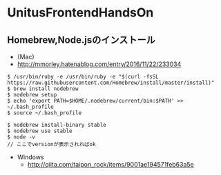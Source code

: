 # UnitusFrontendHandsOn

## Homebrew,Node.jsのインストール

- (Mac)
 - http://mmorley.hatenablog.com/entry/2016/11/22/233034 
```Shell
$ /usr/bin/ruby -e /usr/bin/ruby -e "$(curl -fsSL https://raw.githubusercontent.com/Homebrew/install/master/install)"
$ brew install nodebrew
$ nodebrew setup
$ echo 'export PATH=$HOME/.nodebrew/current/bin:$PATH' >> ~/.bash_profile
$ source ~/.bash_profile

$ nodebrew install-binary stable
$ nodebrew use stable
$ node -v
// ここでversionが表示されればok
``` 

- Windows
  - http://qiita.com/taipon_rock/items/9001ae194571feb63a5e
